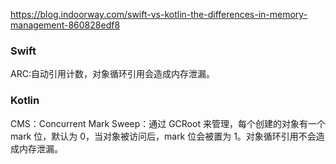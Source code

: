 https://blog.indoorway.com/swift-vs-kotlin-the-differences-in-memory-management-860828edf8

### Swift 
ARC:自动引用计数，对象循环引用会造成内存泄漏。

### Kotlin
CMS：Concurrent Mark Sweep：通过 GCRoot 来管理，每个创建的对象有一个 mark 位，默认为 0，当对象被访问后，mark 位会被置为 1。对象循环引用不会造成内存泄漏。